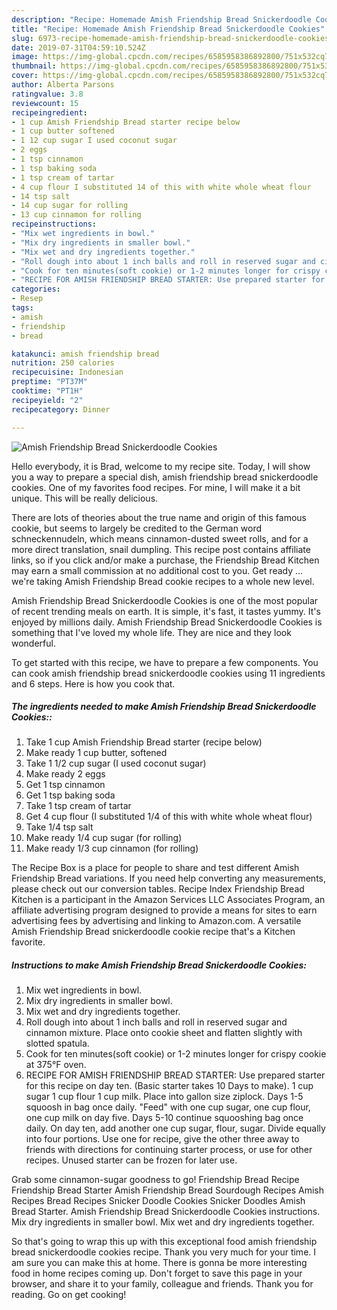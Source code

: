 ```yaml
---
description: "Recipe: Homemade Amish Friendship Bread Snickerdoodle Cookies"
title: "Recipe: Homemade Amish Friendship Bread Snickerdoodle Cookies"
slug: 6973-recipe-homemade-amish-friendship-bread-snickerdoodle-cookies
date: 2019-07-31T04:59:10.524Z
image: https://img-global.cpcdn.com/recipes/6585958386892800/751x532cq70/amish-friendship-bread-snickerdoodle-cookies-recipe-main-photo.jpg
thumbnail: https://img-global.cpcdn.com/recipes/6585958386892800/751x532cq70/amish-friendship-bread-snickerdoodle-cookies-recipe-main-photo.jpg
cover: https://img-global.cpcdn.com/recipes/6585958386892800/751x532cq70/amish-friendship-bread-snickerdoodle-cookies-recipe-main-photo.jpg
author: Alberta Parsons
ratingvalue: 3.8
reviewcount: 15
recipeingredient:
- 1 cup Amish Friendship Bread starter recipe below
- 1 cup butter softened
- 1 12 cup sugar I used coconut sugar
- 2 eggs
- 1 tsp cinnamon
- 1 tsp baking soda
- 1 tsp cream of tartar
- 4 cup flour I substituted 14 of this with white whole wheat flour
- 14 tsp salt
- 14 cup sugar for rolling
- 13 cup cinnamon for rolling
recipeinstructions:
- "Mix wet ingredients in bowl."
- "Mix dry ingredients in smaller bowl."
- "Mix wet and dry ingredients together."
- "Roll dough into about 1 inch balls and roll in reserved sugar and cinnamon mixture. Place onto cookie sheet and flatten slightly with slotted spatula."
- "Cook for ten minutes(soft cookie) or 1-2 minutes longer for crispy cookie at 375°F oven."
- "RECIPE FOR AMISH FRIENDSHIP BREAD STARTER: Use prepared starter for this recipe on day ten. (Basic starter takes 10 Days to make).  1 cup sugar 1 cup flour 1 cup milk.  Place into gallon size ziplock. Days 1-5 squoosh in bag once daily. &#34;Feed&#34; with one cup sugar, one cup flour, one cup milk on day five.  Days 5-10 continue squooshing bag once daily. On day ten, add another one cup sugar, flour, sugar. Divide equally into four portions. Use one for recipe, give the other three away to friends with directions for continuing starter process, or use for other recipes. Unused starter can be frozen for later use."
categories:
- Resep
tags:
- amish
- friendship
- bread

katakunci: amish friendship bread
nutrition: 250 calories
recipecuisine: Indonesian
preptime: "PT37M"
cooktime: "PT1H"
recipeyield: "2"
recipecategory: Dinner

---
```



![Amish Friendship Bread Snickerdoodle Cookies](https://img-global.cpcdn.com/recipes/6585958386892800/751x532cq70/amish-friendship-bread-snickerdoodle-cookies-recipe-main-photo.jpg)

Hello everybody, it is Brad, welcome to my recipe site. Today, I will show you a way to prepare a special dish, amish friendship bread snickerdoodle cookies. One of my favorites food recipes. For mine, I will make it a bit unique. This will be really delicious.

There are lots of theories about the true name and origin of this famous cookie, but seems to largely be credited to the German word schneckennudeln, which means cinnamon-dusted sweet rolls, and for a more direct translation, snail dumpling. This recipe post contains affiliate links, so if you click and/or make a purchase, the Friendship Bread Kitchen may earn a small commission at no additional cost to you. Get ready … we&#39;re taking Amish Friendship Bread cookie recipes to a whole new level.

Amish Friendship Bread Snickerdoodle Cookies is one of the most popular of recent trending meals on earth. It is simple, it's fast, it tastes yummy. It's enjoyed by millions daily. Amish Friendship Bread Snickerdoodle Cookies is something that I've loved my whole life. They are nice and they look wonderful.


To get started with this recipe, we have to prepare a few components. You can cook amish friendship bread snickerdoodle cookies using 11 ingredients and 6 steps. Here is how you cook that.

##### The ingredients needed to make Amish Friendship Bread Snickerdoodle Cookies::

1. Take 1 cup Amish Friendship Bread starter (recipe below)
1. Make ready 1 cup butter, softened
1. Take 1 1/2 cup sugar (I used coconut sugar)
1. Make ready 2 eggs
1. Get 1 tsp cinnamon
1. Get 1 tsp baking soda
1. Take 1 tsp cream of tartar
1. Get 4 cup flour (I substituted 1/4 of this with white whole wheat flour)
1. Take 1/4 tsp salt
1. Make ready 1/4 cup sugar (for rolling)
1. Make ready 1/3 cup cinnamon (for rolling)


The Recipe Box is a place for people to share and test different Amish Friendship Bread variations. If you need help converting any measurements, please check out our conversion tables. Recipe Index Friendship Bread Kitchen is a participant in the Amazon Services LLC Associates Program, an affiliate advertising program designed to provide a means for sites to earn advertising fees by advertising and linking to Amazon.com. A versatile Amish Friendship Bread snickerdoodle cookie recipe that&#39;s a Kitchen favorite. 

##### Instructions to make Amish Friendship Bread Snickerdoodle Cookies:

1. Mix wet ingredients in bowl.
1. Mix dry ingredients in smaller bowl.
1. Mix wet and dry ingredients together.
1. Roll dough into about 1 inch balls and roll in reserved sugar and cinnamon mixture. Place onto cookie sheet and flatten slightly with slotted spatula.
1. Cook for ten minutes(soft cookie) or 1-2 minutes longer for crispy cookie at 375°F oven.
1. RECIPE FOR AMISH FRIENDSHIP BREAD STARTER: Use prepared starter for this recipe on day ten. (Basic starter takes 10 Days to make).  1 cup sugar 1 cup flour 1 cup milk.  Place into gallon size ziplock. Days 1-5 squoosh in bag once daily. &#34;Feed&#34; with one cup sugar, one cup flour, one cup milk on day five.  Days 5-10 continue squooshing bag once daily. On day ten, add another one cup sugar, flour, sugar. Divide equally into four portions. Use one for recipe, give the other three away to friends with directions for continuing starter process, or use for other recipes. Unused starter can be frozen for later use.


Grab some cinnamon-sugar goodness to go! Friendship Bread Recipe Friendship Bread Starter Amish Friendship Bread Sourdough Recipes Amish Recipes Bread Recipes Snicker Doodle Cookies Snicker Doodles Amish Bread Starter. Amish Friendship Bread Snickerdoodle Cookies instructions. Mix dry ingredients in smaller bowl. Mix wet and dry ingredients together. 

So that's going to wrap this up with this exceptional food amish friendship bread snickerdoodle cookies recipe. Thank you very much for your time. I am sure you can make this at home. There is gonna be more interesting food in home recipes coming up. Don't forget to save this page in your browser, and share it to your family, colleague and friends. Thank you for reading. Go on get cooking!

